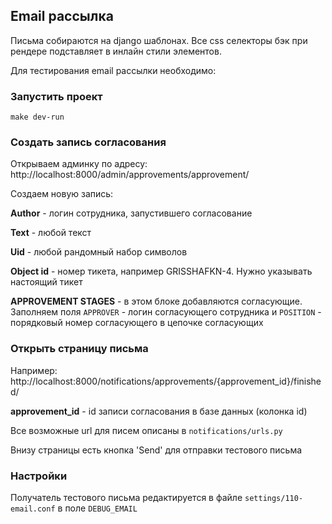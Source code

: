 ## Email рассылка
Письма собираются на django шаблонах. Все css селекторы бэк при рендере подставляет
в инлайн стили элементов.

Для тестирования email рассылки необходимо:
 
### Запустить проект
```
make dev-run
```

### Создать запись согласования 

Открываем админку по адресу: http://localhost:8000/admin/approvements/approvement/

Создаем новую запись:

**Author** - логин сотрудника, запустившего согласование

**Text** - любой текст

**Uid** - любой рандомный набор символов

**Object id** - номер тикета, например GRISSHAFKN-4. Нужно указывать настоящий тикет

**APPROVEMENT STAGES** - в этом блоке добавляются согласующие. Заполняем поля `APPROVER` - логин
согласующего сотрудника и `POSITION` - порядковый номер согласующего в цепочке согласующих


### Открыть страницу письма

Например: http://localhost:8000/notifications/approvements/{approvement_id}/finished/

**approvement_id** - id записи согласования в базе данных (колонка id)

Все возможные url для писем описаны в `notifications/urls.py`

Внизу страницы есть кнопка 'Send' для отправки тестового письма 


### Настройки

Получатель тестового письма редактируется в файле `settings/110-email.conf` в поле `DEBUG_EMAIL`
